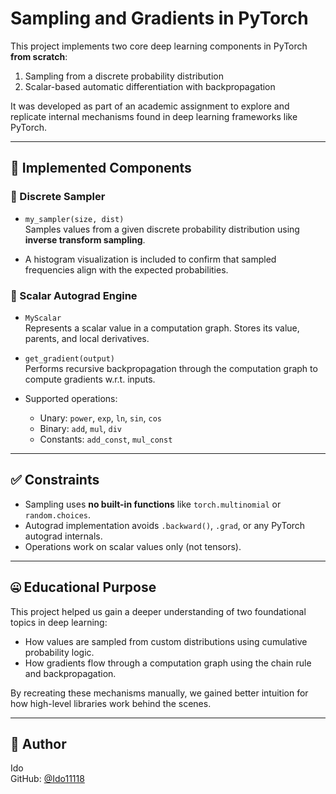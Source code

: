 # Sampling and Gradients in PyTorch

This project implements two core deep learning components in PyTorch **from scratch**:
1. Sampling from a discrete probability distribution
2. Scalar-based automatic differentiation with backpropagation

It was developed as part of an academic assignment to explore and replicate internal mechanisms found in deep learning frameworks like PyTorch.

---

## 📁 Implemented Components

### 🎲 Discrete Sampler

- `my_sampler(size, dist)`  
  Samples values from a given discrete probability distribution using **inverse transform sampling**.

- A histogram visualization is included to confirm that sampled frequencies align with the expected probabilities.

### 🔁 Scalar Autograd Engine

- `MyScalar`  
  Represents a scalar value in a computation graph. Stores its value, parents, and local derivatives.

- `get_gradient(output)`  
  Performs recursive backpropagation through the computation graph to compute gradients w.r.t. inputs.

- Supported operations:
  - Unary: `power`, `exp`, `ln`, `sin`, `cos`
  - Binary: `add`, `mul`, `div`
  - Constants: `add_const`, `mul_const`

---

## ✅ Constraints

- Sampling uses **no built-in functions** like `torch.multinomial` or `random.choices`.
- Autograd implementation avoids `.backward()`, `.grad`, or any PyTorch autograd internals.
- Operations work on scalar values only (not tensors).

---

## 🤐 Educational Purpose

This project helped us gain a deeper understanding of two foundational topics in deep learning:
- How values are sampled from custom distributions using cumulative probability logic.
- How gradients flow through a computation graph using the chain rule and backpropagation.

By recreating these mechanisms manually, we gained better intuition for how high-level libraries work behind the scenes.

---

## 👤 Author

Ido  
GitHub: [@Ido11118](https://github.com/Ido11118)
